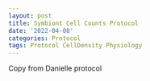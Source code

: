```yaml
---
layout: post
title: Symbiont Cell Counts Protocol
date: '2022-04-08'
categories: Protocol
tags: Protocol CellDensity Physiology
---
```


Copy from Danielle protocol